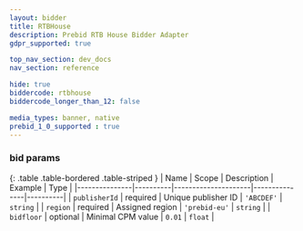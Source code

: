 ```yaml
---
layout: bidder
title: RTBHouse
description: Prebid RTB House Bidder Adapter
gdpr_supported: true

top_nav_section: dev_docs
nav_section: reference

hide: true
biddercode: rtbhouse
biddercode_longer_than_12: false

media_types: banner, native
prebid_1_0_supported : true
---
```



### bid params

{: .table .table-bordered .table-striped }
| Name          | Scope    | Description         | Example       | Type     |
|---------------|----------|---------------------|---------------|----------|
| `publisherId` | required | Unique publisher ID | `'ABCDEF'`    | `string` |
| `region`      | required | Assigned region     | `'prebid-eu'` | `string` |
| `bidfloor`    | optional | Minimal CPM value   | `0.01`        | `float`  |
